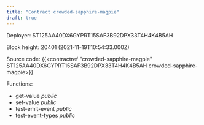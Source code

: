 ```yaml
---
title: "Contract crowded-sapphire-magpie"
draft: true
---
```

Deployer: ST125AA40DX6GYPRT15SAF3B92DPX33T4H4K4B5AH


 



Block height: 20401 (2021-11-19T10:54:33.000Z)

Source code: {{<contractref "crowded-sapphire-magpie" ST125AA40DX6GYPRT15SAF3B92DPX33T4H4K4B5AH crowded-sapphire-magpie>}}

Functions:

* get-value _public_
* set-value _public_
* test-emit-event _public_
* test-event-types _public_
